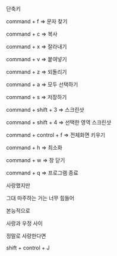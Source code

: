 단축키

command + f => 문자 찾기

command + c => 복사

command + x => 잘라내기

command + v => 붙여넣기

command + z => 되돌리기

command + a => 모두 선택하기

command + s => 저장하기

command + shift + 3 => 스크린샷

command + shift + 4 => 선택한 영역 스크린샷

command + control + f => 전체화면 키우기

command + h => 최소화 

command + w => 창 닫기

command + q => 프로그램 종료


사랑했지만 

그대 마주하는 거는 너무 힘들어

본능적으로

사랑과 우정 사이

정말로 사랑한다면

shift + control + J